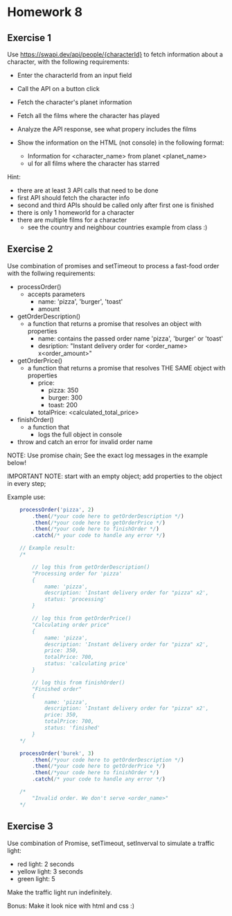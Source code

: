 # Homework 8

## Exercise 1

Use https://swapi.dev/api/people/{characterId} to fetch information about a character, with the following requirements:

- Enter the characterId from an input field
- Call the API on a button click
- Fetch the character's planet information
- Fetch all the films where the character has played
- Analyze the API response, see what propery includes the films
- Show the information on the HTML (not console) in the following format:

  - Information for <character_name> from planet <planet_name>
  - ul for all films where the character has starred

Hint:

- there are at least 3 API calls that need to be done
- first API should fetch the character info
- second and third APIs should be called only after first one is finished
- there is only 1 homeworld for a character
- there are multiple films for a character
  - see the country and neighbour countries example from class :)

## Exercise 2

Use combination of promises and setTimeout to process a fast-food order with the follwing requirements:

- processOrder()
  - accepts parameters
    - name: 'pizza', 'burger', 'toast'
    - amount
- getOrderDescription()
  - a function that returns a promise that resolves an object with properties
    - name: contains the passed order name 'pizza', 'burger' or 'toast'
    - desription: "Instant delivery order for <order_name> x<order_amount>"
- getOrderPrice()
  - a function that returns a promise that resolves THE SAME object with properties
    - price:
      - pizza: 350
      - burger: 300
      - toast: 200
    - totalPrice: <calculated_total_price>
- finishOrder()
  - a function that
    - logs the full object in console
- throw and catch an error for invalid order name

NOTE: Use promise chain; See the exact log messages in the example below!

IMPORTANT NOTE: start with an empty object; add properties to the object in every step;

Example use:

```JavaScript
	processOrder('pizza', 2)
		.then(/*your code here to getOrderDescription */)
		.then(/*your code here to getOrderPrice */)
		.then(/*your code here to finishOrder */)
		.catch(/* your code to handle any error */)

	// Example result:
	/*

		// log this from getOrderDescription()
		"Processing order for 'pizza'
		{
			name: 'pizza',
			description: 'Instant delivery order for "pizza" x2',
			status: 'processing'
		}

		// log this from getOrderPrice()
		"Calculating order price"
		{
			name: 'pizza',
			description: 'Instant delivery order for "pizza" x2',
			price: 350,
			totalPrice: 700,
			status: 'calculating price'
		}

		// log this from finishOrder()
		"Finished order"
		{
			name: 'pizza',
			description: 'Instant delivery order for "pizza" x2',
			price: 350,
			totalPrice: 700,
			status: 'finished'
		}
	*/

	processOrder('burek', 3)
		.then(/*your code here to getOrderDescription */)
		.then(/*your code here to getOrderPrice */)
		.then(/*your code here to finishOrder */)
		.catch(/* your code to handle any error */)

	/*
		"Invalid order. We don't serve <order_name>"
	*/
```

## Exercise 3

Use combination of Promise, setTimeout, setInverval to simulate a traffic light:

- red light: 2 seconds
- yellow light: 3 seconds
- green light: 5

Make the traffic light run indefinitely.

Bonus: Make it look nice with html and css :)
